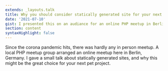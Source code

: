 ```yaml
---
extends: _layouts.talk
title: Why you should consider statically generated site for your next website?
date: '2021-07-10'
gist: I presented this on an audiance for an online PHP meetup in Berlin.
section: content
syntaxHighlight: false
---
```


Since the corona pandemic hits, there was hardly any in person meetup. A local PHP meetup group arranged an online meetup here in Berlin, Germany. I gave a small talk about statically generated sites, and why this might be the great choice for your next pet project.

<script async class="speakerdeck-embed" data-id="78272202cbb140689e561e195324f682" data-ratio="1.77777777777778" src="//speakerdeck.com/assets/embed.js"></script>
